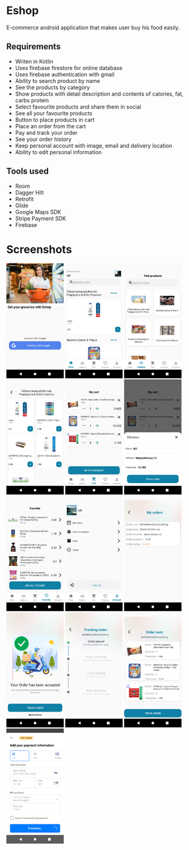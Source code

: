 # Eshop
E-commerce android application that makes user buy his food easily.

## Requirements
- Writen in Kotlin
- Uses firebase firestore for online database 
- Uses firebase authentication with gmail
- Ability to search product by name
- See the products by category
- Show products with detail description and contents of calories, fat, carbs protein
- Select favourite products and share them in social
- See all your favourite products
- Button to place products in cart
- Place an order from the cart
- Pay and track your order
- See your order history
- Keep personal account with image, email and delivery location
- Ability to edit personal information

## Tools used
- Room
- Dagger Hilt
- Retrofit 
- Glide 
- Google Maps SDK 
- Stripe Payment SDK 
- Firebase 

# Screenshots
<img src="screenshots/Screenshot_1.png" alt="image" width="30%">
<img src="screenshots/Screenshot_2.png" alt="image" width="30%">
<img src="screenshots/Screenshot_3.png" alt="image" width="30%">
<img src="screenshots/Screenshot_4.png" alt="image" width="30%">
<img src="screenshots/Screenshot_5.png" alt="image" width="30%">
<img src="screenshots/Screenshot_6.png" alt="image" width="30%">
<img src="screenshots/Screenshot_7.png" alt="image" width="30%">
<img src="screenshots/Screenshot_8.png" alt="image" width="30%">
<img src="screenshots/Screenshot_9.png" alt="image" width="30%">
<img src="screenshots/Screenshot_10.png" alt="image" width="30%">
<img src="screenshots/Screenshot_11.png" alt="image" width="30%">
<img src="screenshots/Screenshot_12.png" alt="image" width="30%">
<img src="screenshots/Screenshot_13.png" alt="image" width="30%">
